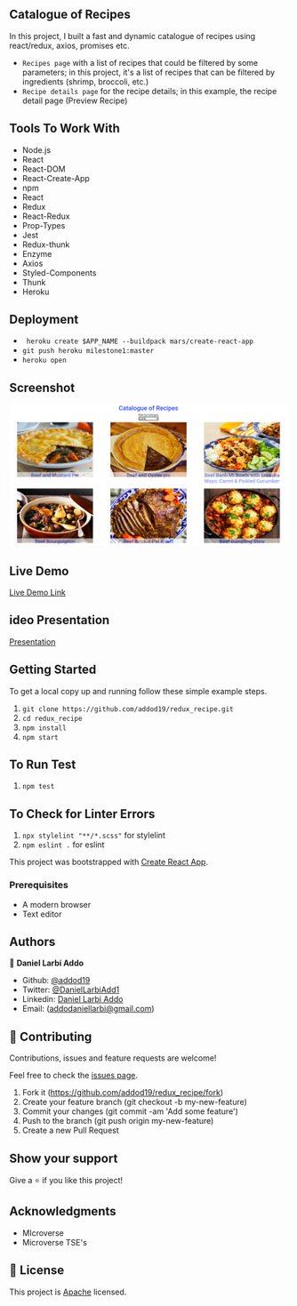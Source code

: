## Catalogue of Recipes

In this project, I built a fast and dynamic catalogue of recipes using react/redux, axios, promises etc.
- `Recipes page` with a list of recipes that could be filtered by some parameters; in this project, it's a list of recipes that can be filtered by ingredients (shrimp, broccoli, etc.)
- `Recipe details page` for the recipe details; in this example, the recipe detail page (Preview Recipe)

## Tools To Work With

- Node.js
- React
- React-DOM
- React-Create-App
- npm
- React
- Redux
- React-Redux
- Prop-Types
- Jest
- Redux-thunk
- Enzyme
- Axios
- Styled-Components
- Thunk
- Heroku

## Deployment

- ``` heroku create $APP_NAME --buildpack mars/create-react-app```
- ``` git push heroku milestone1:master ```
- ` heroku open `

## Screenshot
![screenshot](shot.png)

## Live Demo

[Live Demo Link](https://redux-recipe.herokuapp.com/)

## ideo Presentation

[Presentation](https://www.loom.com/share/e143ea99b74a466b815796488614431e)


## Getting Started

To get a local copy up and running follow these simple example steps.

1. ``` git clone https://github.com/addod19/redux_recipe.git ```
2. ``` cd redux_recipe ```
3. ``` npm install ```
4. ``` npm start ```

## To Run Test

1. ` npm test `

## To Check for Linter Errors

1. ` npx stylelint "**/*.scss" ` for stylelint
2. ` npm eslint . ` for eslint



This project was bootstrapped with [Create React App](https://github.com/facebook/create-react-app).


### Prerequisites

- A modern browser
- Text editor

## Authors

👤 **Daniel Larbi Addo**

- Github: [@addod19](https://github.com/addod19)
- Twitter: [@DanielLarbiAdd1](https://twitter.com/DanielLarbiAdd1)
- Linkedin: [Daniel Larbi Addo](https://linkedin.com/in/daniel-larbi-addo/)
- Email: (addodaniellarbi@gmail.com)

## 🤝 Contributing

Contributions, issues and feature requests are welcome!

Feel free to check the [issues page](https://github.com/addod19/redux_recipe/issues).


1. Fork it (https://github.com/addod19/redux_recipe/fork)
2. Create your feature branch (git checkout -b my-new-feature)
3. Commit your changes (git commit -am 'Add some feature')
4. Push to the branch (git push origin my-new-feature)
5. Create a new Pull Request

## Show your support

Give a ⭐️ if you like this project!

## Acknowledgments

- MIcroverse
- Microverse TSE's

## 📝 License

This project is [Apache](lic.url) licensed.
